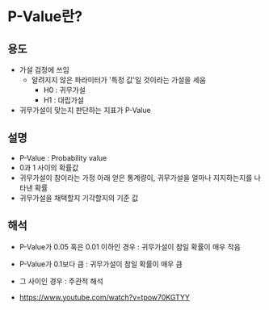 # P-Value란?
## 용도
- 가설 검정에 쓰임
	- 알려지지 않은 파라미터가 '특정 값'일 것이라는 가설을 세움
		- H0 : 귀무가설
		- H1 : 대립가설
- 귀무가설이 맞는지 판단하는 지표가 P-Value
## 설명
- P-Value : Probability value
- 0과 1 사이의 확률값
- 귀무가설이 참이라는 가정 아래 얻은 통계량이, 귀무가설을 얼마나 지지하는지를 나타낸 확률
- 귀무가설을 채택할지 기각할지의 기준 값
## 해석
- P-Value가 0.05 혹은 0.01 이하인 경우 : 귀무가설이 참일 확률이 매우 작음
- P-Value가 0.1보다 큼 : 귀무가설이 참일 확률이 매우 큼
- 그 사이인 경우 : 주관적 해석



















- https://www.youtube.com/watch?v=tpow70KGTYY
